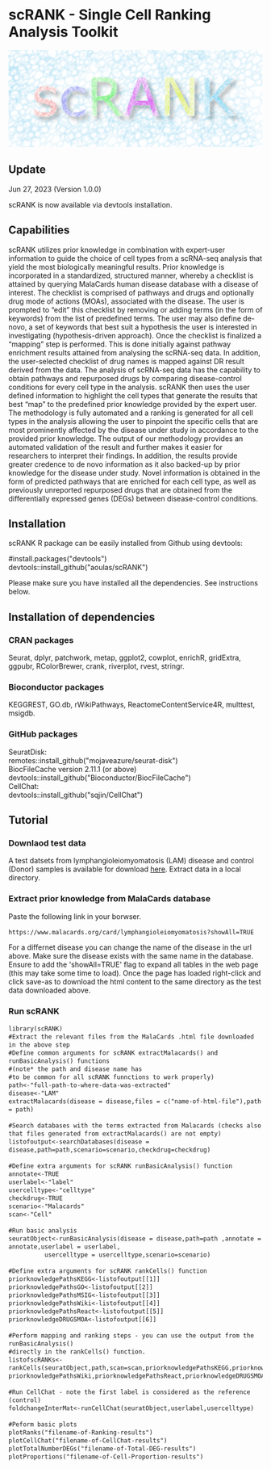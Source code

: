# scRANK - Single Cell Ranking Analysis Toolkit

![Alt text](https://github.com/aoulas/scRANK/blob/main/scRANKLogo4.png "scRANK")

## Update
Jun 27, 2023 (Version 1.0.0)

scRANK is now available via devtools installation. 

## Capabilities
scRANK utilizes prior knowledge in combination with expert-user information to guide the choice of cell types from a scRNA-seq analysis that yield the most biologically meaningful results. Prior knowledge is incorporated in a standardized, structured manner, whereby a checklist is attained by querying MalaCards human disease database with a disease of interest. The checklist is comprised of pathways and drugs and optionally drug mode of actions (MOAs), associated with the disease. The user is prompted to “edit” this checklist by removing or adding terms (in the form of keywords) from the list of predefined terms. The user may also define de-novo, a set of keywords that best suit a hypothesis the user is interested in investigating (hypothesis-driven approach). Once the checklist is finalized a “mapping” step is performed. This is done initially against pathway enrichment results attained from analysing the scRNA-seq data. In addition, the user-selected checklist of drug names is mapped against DR result derived from the data. The analysis of scRNA-seq data has the capability to obtain pathways and repurposed drugs by comparing disease-control conditions for every cell type in the analysis. scRANK then uses the user defined information to highlight the cell types that generate the results that best “map” to the predefined prior knowledge provided by the expert user. The methodology is fully automated and a ranking is generated for all cell types in the analysis allowing the user to pinpoint the specific cells that are most prominently affected by the disease under study in accordance to the provided prior knowledge.  The output of our methodology provides an automated validation of the result and further makes it easier for researchers to interpret their findings. In addition, the results provide greater credence to de novo information as it also backed-up by prior knowledge for the disease under study. Novel information is obtained in the form of predicted pathways that are enriched for each cell type, as well as previously unreported repurposed drugs that are obtained from the differentially expressed genes (DEGs) between disease-control conditions.   

## Installation
scRANK R package can be easily installed from Github using devtools:

#install.packages("devtools")\
devtools::install_github("aoulas/scRANK")

Please make sure you have installed all the dependencies. See instructions below.

## Installation of dependencies
### CRAN packages
Seurat, dplyr, patchwork, metap, ggplot2, cowplot, enrichR, gridExtra, ggpubr, RColorBrewer, crank, riverplot, rvest, stringr.
### Bioconductor packages
KEGGREST, GO.db, rWikiPathways, ReactomeContentService4R, multtest, msigdb.
### GitHub packages
SeuratDisk:\
remotes::install_github("mojaveazure/seurat-disk")\
BiocFileCache version 2.11.1 (or above)\
devtools::install_github("Bioconductor/BiocFileCache")\
CellChat:\
devtools::install_github("sqjin/CellChat")

## Tutorial
### Downlaod test data 
A test datsets from lymphangioleiomyomatosis (LAM) disease and control (Donor) samples is available for download [here](https://bioinformatics.cing.ac.cy/downloads/scRNA/LAM.tar.gz). Extract data in a local directory.

### Extract prior knowledge from MalaCards database
Paste the following link in your borwser.
```
https://www.malacards.org/card/lymphangioleiomyomatosis?showAll=TRUE
```
For a differnet disease you can change the name of the disease in the url above. Make sure the disease exists with the same name in the database. Ensure to add the 'showAll=TRUE' flag to expand all tables in the web page (this may take some time to load). Once the page has loaded right-click and click save-as to download the html content to the same directory as the test data downloaded above.

### Run scRANK
```
library(scRANK)
#Extract the relevant files from the MalaCards .html file downloaded in the above step
#Define common arguments for scRANK extractMalacards() and runBasicAnalysis() functions
#(note* the path and disease name has
#to be common for all scRANK funnctions to work properly)
path<-"full-path-to-where-data-was-extracted"
disease<-"LAM"
extractMalacards(disease = disease,files = c("name-of-html-file"),path = path)

#Search databases with the terms extracted from Malacards (checks also that files generated from extractMalacards() are not empty)
listofoutput<-searchDatabases(disease = disease,path=path,scenario=scenario,checkdrug=checkdrug)

#Define extra arguments for scRANK runBasicAnalysis() function
annotate<-TRUE
userlabel<-"label"
usercelltype<-"celltype"
checkdrug<-TRUE
scenario<-"Malacards"
scan<-"Cell"

#Run basic analysis 
seuratObject<-runBasicAnalysis(disease = disease,path=path ,annotate = annotate,userlabel = userlabel,
          usercelltype = usercelltype,scenario=scenario)

#Define extra arguments for scRANK rankCells() function
priorknowledgePathsKEGG<-listofoutput[[1]]
priorknowledgePathsGO<-listofoutput[[2]]
priorknowledgePathsMSIG<-listofoutput[[3]]
priorknowledgePathsWiki<-listofoutput[[4]]
priorknowledgePathsReact<-listofoutput[[5]]
priorknowledgeDRUGSMOA<-listofoutput[[6]]

#Perform mapping and ranking steps - you can use the output from the runBasicAnalysis()
#directly in the rankCells() function.
listofscRANKs<-rankCells(seuratObject,path,scan=scan,priorknowledgePathsKEGG,priorknowledgePathsGO,priorknowledgePathsMSIG,
priorknowledgePathsWiki,priorknowledgePathsReact,priorknowledgeDRUGSMOA,userlabel,usercelltype,checkdrug,scenario=scenario)

#Run CellChat - note the first label is considered as the reference (control)
foldchangeInterMat<-runCellChat(seuratObject,userlabel,usercelltype)

#Peform basic plots
plotRanks("filename-of-Ranking-results")
plotCellChat("filename-of-CellChat-results")
plotTotalNumberDEGs("filename-of-Total-DEG-results")
plotProportions("filename-of-Cell-Proportion-results")
```




